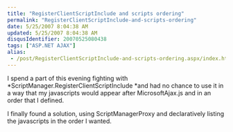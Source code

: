 ```yaml
---
title: "RegisterClientScriptInclude and scripts ordering"
permalink: "RegisterClientScriptInclude-and-scripts-ordering"
date: 5/25/2007 8:04:38 AM
updated: 5/25/2007 8:04:38 AM
disqusIdentifier: 20070525080438
tags: ["ASP.NET AJAX"]
alias:
 - /post/RegisterClientScriptInclude-and-scripts-ordering.aspx/index.html
---
```

I spend a part of this evening fighting with *ScriptManager.RegisterClientScriptInclude *and had no chance to use it in a way that my javascripts would appear after MicrosoftAjax.js and in an order that I defined.

I finally found a solution, using ScriptManagerProxy and declaratively listing the javascripts in the order I wanted.<scripts>
